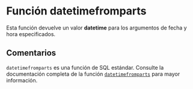 ﻿---
SidebarGroup: "Funciones de fecha"
Autogenerated: true
---

# Función  datetimefromparts

Esta función devuelve un valor **datetime** para los argumentos de fecha y hora especificados.

## Comentarios 

`datetimefromparts` es una función de SQL estándar. Consulte la documentación completa de la función [`datetimefromparts`](https://learn.microsoft.com/es-es/sql/t-sql/functions/datetimefromparts-transact-sql) para mayor información.
